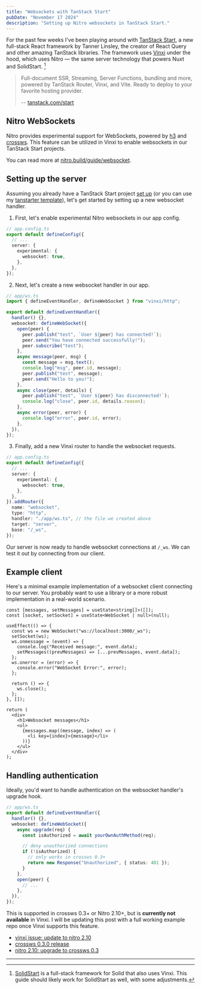 ```yaml
---
title: "Websockets with TanStack Start"
pubDate: "November 17 2024"
description: "Setting up Nitro websockets in TanStack Start."
---
```


For the past few weeks I've been playing around with [TanStack Start](https://tanstack.com/start/latest), a new full-stack React framework by Tanner Linsley, the creator of React Query and other amazing TanStack libraries. The framework uses [Vinxi](https://vinxi.vercel.app/) under the hood, which uses Nitro — the same server technology that powers Nuxt and SolidStart. [^1]

> Full-document SSR, Streaming, Server Functions, bundling and more, powered by TanStack Router, Vinxi, and Vite. Ready to deploy to your favorite hosting provider.
>
> -- [tanstack.com/start](https://tanstack.com/start/latest)

## Nitro WebSockets

Nitro provides experimental support for WebSockets, powered by [h3](https://h3.unjs.io/guide/websocket) and [crossws](https://crossws.unjs.io/). This feature can be utilized in Vinxi to enable websockets in our TanStack Start projects.

You can read more at [nitro.build/guide/websocket](https://nitro.build/guide/websocket).

## Setting up the server

Assuming you already have a TanStack Start project [set up](https://tanstack.com/router/latest/docs/framework/react/start/getting-started) (or you can use my [tanstarter template](https://github.com/dotnize/tanstarter)), let's get started by setting up a new websocket handler.

1. First, let's enable experimental Nitro websockets in our app config.

```ts {5-7}
// app.config.ts
export default defineConfig({
  // ...
  server: {
    experimental: {
      websocket: true,
    },
  },
});
```

2. Next, let's create a new websocket handler in our app.

```ts
// app/ws.ts
import { defineEventHandler, defineWebSocket } from "vinxi/http";

export default defineEventHandler({
  handler() {},
  websocket: defineWebSocket({
    open(peer) {
      peer.publish("test", `User ${peer} has connected!`);
      peer.send("You have connected successfully!");
      peer.subscribe("test");
    },
    async message(peer, msg) {
      const message = msg.text();
      console.log("msg", peer.id, message);
      peer.publish("test", message);
      peer.send("Hello to you!");
    },
    async close(peer, details) {
      peer.publish("test", `User ${peer} has disconnected!`);
      console.log("close", peer.id, details.reason);
    },
    async error(peer, error) {
      console.log("error", peer.id, error);
    },
  }),
});
```

3. Finally, add a new Vinxi router to handle the websocket requests.

```ts {9-15}
// app.config.ts
export default defineConfig({
  // ...
  server: {
    experimental: {
      websocket: true,
    },
  },
}).addRouter({
  name: "websocket",
  type: "http",
  handler: "./app/ws.ts", // the file we created above
  target: "server",
  base: "/_ws",
});
```

Our server is now ready to handle websocket connections at `/_ws`. We can test it out by connecting from our client.

## Example client

Here's a minimal example implementation of a websocket client connecting to our server. You probably want to use a library or a more robust implementation in a real-world scenario.

```tsx
const [messages, setMessages] = useState<string[]>([]);
const [socket, setSocket] = useState<WebSocket | null>(null);

useEffect(() => {
  const ws = new WebSocket("ws://localhost:3000/_ws");
  setSocket(ws);
  ws.onmessage = (event) => {
    console.log("Received message:", event.data);
    setMessages((prevMessages) => [...prevMessages, event.data]);
  };
  ws.onerror = (error) => {
    console.error("WebSocket Error:", error);
  };

  return () => {
    ws.close();
  };
}, []);

return (
  <div>
    <h1>Websocket messages</h1>
    <ul>
      {messages.map((message, index) => (
        <li key={index}>{message}</li>
      ))}
    </ul>
  </div>
);
```

## Handling authentication

Ideally, you'd want to handle authentication on the websocket handler's upgrade hook.

```ts {5-13}
// app/ws.ts
export default defineEventHandler({
  handler() {},
  websocket: defineWebSocket({
    async upgrade(req) {
      const isAuthorized = await yourOwnAuthMethod(req);

      // deny unauthorized connections
      if (!isAuthorized) {
        // only works in crossws 0.3+
        return new Response("Unauthorized", { status: 401 });
      }
    },
    open(peer) {
      // ...
    },
  }),
});
```

This is supported in crossws 0.3+ or Nitro 2.10+, but is **currently not available** in Vinxi. I will be updating this post with a full working example repo once Vinxi supports this feature.

- [vinxi issue: update to nitro 2.10](https://github.com/nksaraf/vinxi/issues/409)
- [crossws 0.3.0 release](https://github.com/unjs/crossws/releases/tag/v0.3.0)
- [nitro 2.10: upgrade to crossws 0.3](https://github.com/nitrojs/nitro/releases/tag/v2.10.0#:~:text=Experimental%20WebSocket%20support%20is%20better%20with%20crossws%400.3%20upgrade.)

---

[^1]: [SolidStart](https://start.solidjs.com/) is a full-stack framework for Solid that also uses Vinxi. This guide should likely work for SolidStart as well, with some adjustments.
